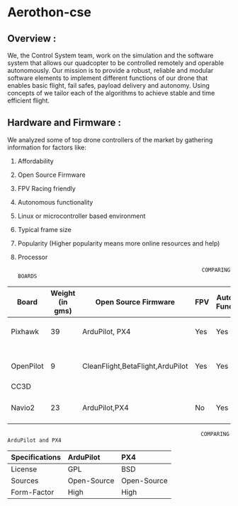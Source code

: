 # Aerothon-cse
## Overview : 

We, the Control System team, work on the simulation and the software system that allows our quadcopter to be controlled remotely and operable autonomously. 
Our mission is to provide a robust, reliable and modular software elements to implement different functions of our drone that enables basic flight, fail safes, payload delivery and autonomy. Using concepts of we tailor each of the algorithms to achieve stable and time efficient flight.

## Hardware and Firmware : 

We analyzed some of top drone controllers of the market by gathering information for factors like:
1. Affordability
2. Open Source Firmware
3. FPV Racing friendly
4. Autonomous functionality
5. Linux or microcontroller based environment
6. Typical frame size
7. Popularity (Higher popularity means more online resources and help)
8. Processor

                                                                 COMPARING BOARDS 

|  Board     |   Weight (in gms)  | Open Source Firmware                |  FPV  |  Autonomous Functionality  |  Typical Frame Size  |  Popularity  |  Processor  |
| ---------  |  ----------------  |  -------------------                |  ---  |  ------------------------  |  ------------------  |  ----------  |  ---------  |
|  Pixhawk   |      39            | ArduPilot, PX4                      |  Yes  |         Yes                |   82 x 16 x 50 mm    |   High       | 32          |   
|            |                    |                                     |       |                            |                      |              |             |
|            |                    |                                     |       |                            |                      |              |             |
|  OpenPilot |       9            |  CleanFlight,BetaFlight,ArduPilot   |  Yes  |         Yes                |   40 x 40 x 18       |   High       | 32          |
|    CC3D    |                    |                                     |       |                            |                      |              |             |
|            |                    |                                     |       |                            |                      |              |             |
|            |                    |                                     |       |                            |                      |              |             |
|  Navio2    |       23           |  ArduPilot,PX4                      |  No   |         Yes                |   55 x 65 mm         |   Medium     |  32         |
|            |                    |                                     |       |                            |                      |              |             |
|            |                    |                                     |       |                            |                      |              |             |


                                                          
                                                          
                                                                 COMPARING ArduPilot and PX4
                                                                 
  | Specifications  |  ArduPilot    |  PX4  |
  |:---             |:---           |:---   |
  |License          |  GPL          |  BSD  |
  | Sources         |  Open-Source  | Open-Source|
  | Form-Factor     | High          |High   |
  




